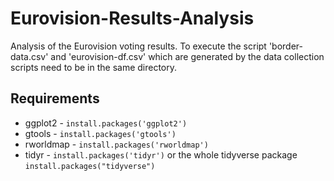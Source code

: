 # Eurovision-Results-Analysis
Analysis of the Eurovision voting results. To execute the script 'border-data.csv' and 'eurovision-df.csv' which are generated by the data collection scripts need to be in the same directory.

## Requirements

* ggplot2 - ```install.packages('ggplot2')```
* gtools - ```install.packages('gtools')```
* rworldmap - ```install.packages('rworldmap')```
* tidyr - ```install.packages('tidyr')``` or the whole tidyverse package ```install.packages("tidyverse")```